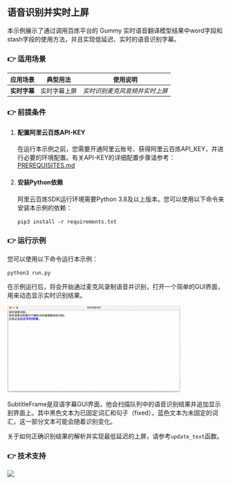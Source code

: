 
[comment]: # (title and brief introduction of the sample)
## 语音识别并实时上屏

本示例展示了通过调用百炼平台的 Gummy 实时语音翻译模型结果中word字段和stash字段的使用方法，并且实现低延迟、实时的语音识别字幕。

[comment]: # (list of scenarios of the sample)
### :point_right: 适用场景

| 应用场景           | 典型用法 | 使用说明                 |
|----------------| ----- |----------------------|
| **实时字幕**   | 实时字幕上屏 | *实时识别麦克风音频并实时上屏* |

[comment]: # (prerequisites)
### :point_right: 前提条件

1. #### 配置阿里云百炼API-KEY

    在运行本示例之前，您需要开通阿里云账号、获得阿里云百炼API_KEY，并进行必要的环境配置。有关API-KEY的详细配置步骤请参考：[PREREQUISITES.md](../../../../PREREQUISITES.md)

2. #### 安装Python依赖

    阿里云百炼SDK运行环境需要Python 3.8及以上版本。您可以使用以下命令来安装本示例的依赖：
    ```commandline
    pip3 install -r requirements.txt
    ```

[comment]: # (how to run the sample and expected results)
### :point_right: 运行示例
您可以使用以下命令运行本示例：

```commandline
python3 run.py
```
在示例运行后，将会开始通过麦克风录制语音并识别，打开一个简单的GUI界面，用来动态显示实时识别结果。

<img src="../../../../docs/image/asr_realtime.png" width="400"/>

SubtitleFrame是双语字幕GUI界面，他会扫描队列中的语音识别结果并追加显示到界面上。其中黑色文本为已固定词汇和句子（fixed），蓝色文本为未固定的词汇，这一部分文本可能会随着识别变化。

关于如何正确识别结果的解析并实现最低延迟的上屏，请参考`update_text`函数。

[comment]: # (technical support of the sample)
### :point_right: 技术支持
<img src="https://dashscope.oss-cn-beijing.aliyuncs.com/samples/audio/group.png" width="400"/>

